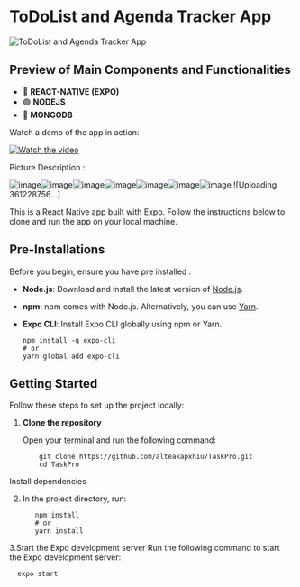 # ToDoList and Agenda Tracker App

![ToDoList and Agenda Tracker App](https://i.imghippo.com/files/0cLRv1723574916.jpg)

## Preview of Main Components and Functionalities

* 📱 **REACT-NATIVE (EXPO)**
* 🟢 **NODEJS**
* 🍃 **MONGODB**


Watch a demo of the app in action:

[![Watch the video](https://img.youtube.com/vi/9TDUVcv2_yM/maxresdefault.jpg)](https://www.youtube.com/watch?v=9TDUVcv2_yM)

Picture Description : 

![image](https://github.com/user-attachments/assets/a1fa6c7b-98a2-472e-ad54-89001bf2d801)![image](https://github.com/user-attachments/assets/f440cdae-8842-4716-8541-1aef49e7a2ea)![image](https://github.com/user-attachments/assets/075b227a-63e2-4bc5-8635-7c3a21fec53b)![image](https://github.com/user-attachments/assets/0e1fba60-744e-4ebd-bf4a-eb90f6c1d081)![image](https://github.com/user-attachments/assets/d5907e1b-a360-4fb8-849d-92b5d02c7020)![image](https://github.com/user-attachments/assets/602cf018-3a1a-4303-941f-d62d957e8516)![image](https://github.com/user-attachments/assets/1961308a-153c-4ac2-a1d0-48e671b0183e)
![Uploading 361228756...]

This is a React Native app built with Expo. Follow the instructions below to clone and run the app on your local machine.

## Pre-Installations 

Before you begin, ensure you have pre installed :

- **Node.js**: Download and install the latest version of [Node.js](https://nodejs.org/).
- **npm**: npm comes with Node.js. Alternatively, you can use [Yarn](https://yarnpkg.com/).
- **Expo CLI**: Install Expo CLI globally using npm or Yarn.

  ```
  npm install -g expo-cli
  # or
  yarn global add expo-cli
  
## Getting Started
Follow these steps to set up the project locally:

1. **Clone the repository**

   Open your terminal and run the following command:

           
           git clone https://github.com/alteakapxhiu/TaskPro.git
           cd TaskPro
  Install dependencies

2. In the project directory, run:

         
          npm install
          # or
          yarn install

3.Start the Expo development server
Run the following command to start the Expo development server:

      expo start
